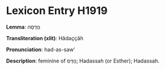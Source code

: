 # Lexicon Entry H1919

**Lemma**: הֲדַסָּה

**Transliteration (xlit)**: Hădaççâh

**Pronunciation**: had-as-saw'

**Description**:
feminine of הֲדַס; Hadassah (or Esther); Hadassah.
